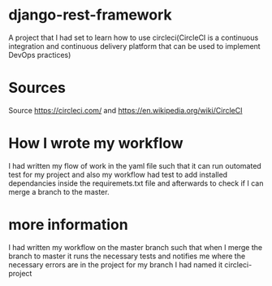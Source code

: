 # django-rest-framework
A project that I had set to learn how to use circleci(CircleCI is a continuous integration and continuous delivery platform that can be used to implement DevOps practices)

# Sources
Source https://circleci.com/  and https://en.wikipedia.org/wiki/CircleCI

# How I wrote my workflow
I had written my flow of work in the yaml file such that it can run outomated test for my project and also my workflow had test to add installed dependancies inside the requiremets.txt file and afterwards to check if I can merge a branch to the master.

# more information
I had written my workflow on the master branch such that when I merge the branch to master it runs the necessary tests and notifies me where the necessary errors are in the project
for my branch I had named it circleci-project

